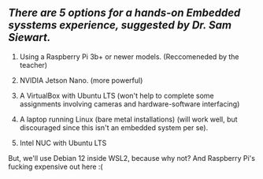 ## ___There are 5 options for a hands-on Embedded sysstems experience, suggested by Dr. Sam Siewart.___

1. Using a Raspberry Pi 3b+ or newer models. (Reccomeneded by the teacher)

2. NVIDIA Jetson Nano. (more powerful)

3. A VirtualBox with Ubuntu LTS (won't help to complete some assignments involving cameras and hardware-software interfacing)

4. A laptop running Linux (bare metal installations) (will work well, but discouraged since this isn't an embedded system per se).

5. Intel NUC with Ubuntu LTS

But, we'll use Debian 12 inside WSL2, because why not? And Raspberry Pi's fucking expensive out here :(